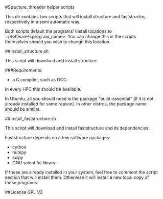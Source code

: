 #Structure_threader helper scripts

This dir contains two scripts that will install structure and faststructre, respectively in a semi automatic way.

Both scripts default the programs' install locations to ~/Software/<program_name>. You can change this in the scripts themselves should you wish to change this location.

##install_structure.sh

This script will download and install structure.

###Requirements:

* a C compiler, such as GCC.

In every HPC this should be available.

In Ubuntu, all you should need is the package "build-essential" (if it is not already installed for some reason). In other distros, the package name should be similar.

##install_faststructure.sh

This script will download and install faststructure and its dependencies.

Faststructure depends on a few software packages:
* cython
* numpy
* scipy
* GNU scientific library

If these are already installed in your system, feel free to comment the script section that will install them. Otherwise it will install a new local copy of these programs.


##License
GPL V3

